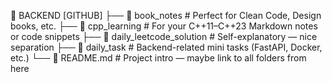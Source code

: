 📂 BACKEND [GITHUB]
├── 📁 book_notes               # Perfect for Clean Code, Design books, etc.
├── 📁 cpp_learning            # For your C++11–C++23 Markdown notes or code snippets
├── 📁 daily_leetcode_solution # Self-explanatory — nice separation
├── 📁 daily_task              # Backend-related mini tasks (FastAPI, Docker, etc.)
└── 📝 README.md               # Project intro — maybe link to all folders from here
